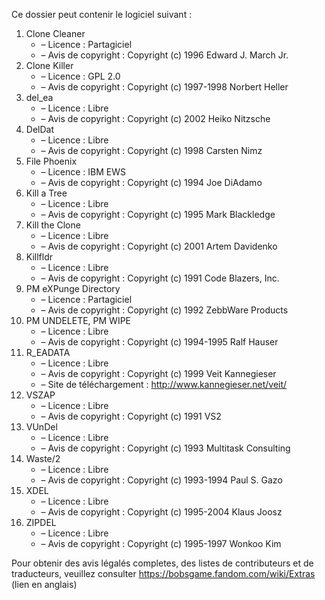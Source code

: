 ﻿Ce dossier peut contenir le logiciel suivant :

1. Clone Cleaner
   - – Licence : Partagiciel
   - – Avis de copyright : Copyright (c) 1996 Edward J. March Jr.
2. Clone Killer
   - – Licence : GPL 2.0
   - – Avis de copyright : Copyright (c) 1997-1998 Norbert Heller
3. del_ea
   - – Licence : Libre
   - – Avis de copyright : Copyright (c) 2002 Heiko Nitzsche
4. DelDat
   - – Licence : Libre
   - – Avis de copyright : Copyright (c) 1998 Carsten Nimz
5. File Phoenix
   - – Licence : IBM EWS
   - – Avis de copyright : Copyright (c) 1994 Joe DiAdamo
6. Kill a Tree
   - – Licence : Libre
   - – Avis de copyright : Copyright (c) 1995 Mark Blackledge
7. Kill the Clone
   - – Licence : Libre
   - – Avis de copyright : Copyright (c) 2001 Artem Davidenko
8. Killfldr
   - – Licence : Libre
   - – Avis de copyright : Copyright (c) 1991 Code Blazers, Inc.
9. PM eXPunge Directory
   - – Licence : Partagiciel
   - – Avis de copyright : Copyright (c) 1992 ZebbWare Products
10. PM UNDELETE, PM WIPE
    - – Licence : Libre
    - – Avis de copyright : Copyright (c) 1994-1995 Ralf Hauser
11. R_EADATA
    - – Licence : Libre
    - – Avis de copyright : Copyright (c) 1999 Veit Kannegieser
    - – Site de téléchargement : http://www.kannegieser.net/veit/
12. VSZAP
    - – Licence : Libre
    - – Avis de copyright : Copyright (c) 1991 VS2
13. VUnDel
    - – Licence : Libre
    - – Avis de copyright : Copyright (c) 1993 Multitask Consulting
14. Waste/2
    - – Licence : Libre
    - – Avis de copyright : Copyright (c) 1993-1994 Paul S. Gazo
15. XDEL
    - – Licence : Libre
    - – Avis de copyright : Copyright (c) 1995-2004 Klaus Joosz
16. ZIPDEL
    - – Licence : Libre
    - – Avis de copyright : Copyright (c) 1995-1997 Wonkoo Kim

Pour obtenir des avis légalés completes, des listes de contributeurs et de traducteurs, veuillez consulter https://bobsgame.fandom.com/wiki/Extras (lien en anglais)

